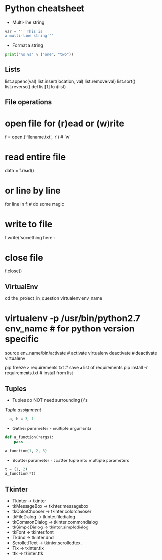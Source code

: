 # Python cheatsheet

- Multi-line string

``` python
var = ''' This is
a multi-line string'''
```

- Format a string

``` python
print("%s %s" % ("one", "two"))
```

## Lists
  list.append(val)
  list.insert(location, val)
  list.remove(val)
  list.sort()
  list.reverse()
  del list[1]
  len(list)

## File operations
  # open file for (r)ead or (w)rite
  f = open.('filename.txt', 'r')  # 'w'

  # read entire file
  data = f.read()
  # or line by line
  for line in f:
      # do some magic

  # write to file
  f.write('something here')

  # close file
  f.close()

## VirtualEnv
  cd the_project_in_question
  virtualenv env_name
  # virtualenv -p /usr/bin/python2.7 env_name     # for python version specific
  source env_name/bin/activate                    # activate virtualenv
  deactivate                                      # deactivate virtualenv

  pip freeze > requirements.txt                   # save a list of requirements
  pip install -r requirements.txt                 # install from list

## Tuples
- Tuples do NOT need surrounding ()'s

*Tuple assignment*

``` python
  a, b = 3, 1
```

- Gather parameter - multiple arguments

``` python
def a_function(*args):
    pass

a_function(1, 2, 3)
```

- Scatter parameter - scatter tuple into multiple parameters

``` python
t = (1, 2)
a_function(*t)
```

## Tkinter
  - Tkinter → tkinter
  - tkMessageBox → tkinter.messagebox
  - tkColorChooser → tkinter.colorchooser
  - tkFileDialog → tkinter.filedialog
  - tkCommonDialog → tkinter.commondialog
  - tkSimpleDialog → tkinter.simpledialog
  - tkFont → tkinter.font
  - Tkdnd → tkinter.dnd
  - ScrolledText → tkinter.scrolledtext
  - Tix → tkinter.tix
  - ttk → tkinter.ttk
